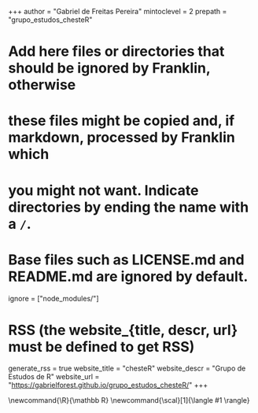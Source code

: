 <!--
Add here global page variables to use throughout your website.
-->
+++
author = "Gabriel de Freitas Pereira"
mintoclevel = 2
prepath = "grupo_estudos_chesteR"

# Add here files or directories that should be ignored by Franklin, otherwise
# these files might be copied and, if markdown, processed by Franklin which
# you might not want. Indicate directories by ending the name with a `/`.
# Base files such as LICENSE.md and README.md are ignored by default.
ignore = ["node_modules/"]

# RSS (the website_{title, descr, url} must be defined to get RSS)
generate_rss = true
website_title = "chesteR"
website_descr = "Grupo de Estudos de R"
website_url   = "https://gabrielforest.github.io/grupo_estudos_chesteR/"
+++

<!--
Add here global latex commands to use throughout your pages.
-->
\newcommand{\R}{\mathbb R}
\newcommand{\scal}[1]{\langle #1 \rangle}
